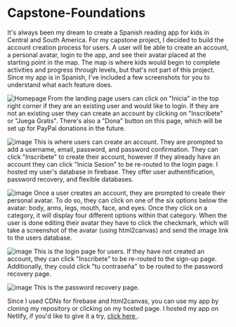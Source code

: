 # Capstone-Foundations
It's always been my dream to create a Spanish reading app for kids in Central and South America. For my capstone project, I decided to build the account creation process for users. A user will be able to create an account, a personal avatar, login to the app, and see their avatar placed at the starting point in the map. The map is where kids would begin to complete activities and progress through levels, but that's not part of this project. Since my app is in Spanish, I've included a few screenshots for you to understand what each feature does. 


![Homepage](https://user-images.githubusercontent.com/97368143/205778388-7bbf2dab-606e-4e92-a9d3-95aacf96b012.png)
From the landing page users can click on "Inicia" in the top right corner if they are an existing user and would like to login. If they are not an existing user they can create an account by clicking on "Inscribete" or "Juega Gratis".  There's also a "Dona" button on this page, which will be set up for PayPal donations in the future. 

![image](https://user-images.githubusercontent.com/97368143/205778739-7fb98b86-25c3-48ed-96af-4caa3221ddc7.png)
This is where users can create an account. They are prompted to add a username, email, password, and password confirmation. They can click "Inscribete" to create their account, however if they already have an account they can click "Inicia Sesion" to be re-routed to the login page. I hosted my user's database in firebase. They offer user authentification, password recovery, and flexible databases. 

![image](https://user-images.githubusercontent.com/97368143/205779210-a93f6151-02ae-4836-8e4d-c707bd447aed.png)
Once a user creates an account, they are prompted to create their personal avatar. To do so, they can click on one of the six options below the avatar: body, arms, legs, mouth, face, and eyes. Once they click on a category, it will display four different options within that category. When the user is done editing their avatar they have to click the checkmark, which will take a screenshot of the avatar (using html2canvas) and send the image link to the users database. 

![image](https://user-images.githubusercontent.com/97368143/205779549-242eb87a-7e88-4fa6-af07-0396de995542.png)
This is the login page for users. If they have not created an account, they can click "Inscribete" to be re-routed to the sign-up page. Additionally, they could click "tu contraseña" to be routed to the password recovery page. 

![image](https://user-images.githubusercontent.com/97368143/205779813-9fd50a13-36c4-44e4-a5e4-fcdf0e782b82.png)
This is the password recovery page. 

Since I used CDNs for firebase and html2canvas, you can use my app by cloning my repository or clicking on my hosted page. I hosted my app on Netlify, if you'd like to give it a try, <a href='https://moonlit-lolly-359bc4.netlify.app/index.html' target='_blank'> click here </a> . 
